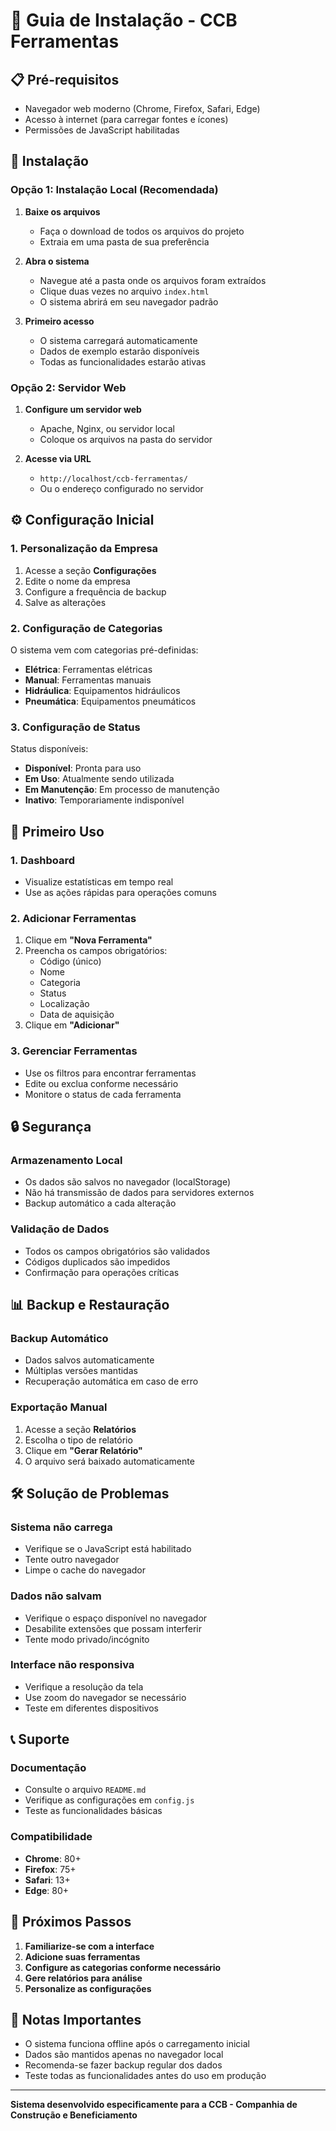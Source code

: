 # 🚀 Guia de Instalação - CCB Ferramentas

## 📋 Pré-requisitos

- Navegador web moderno (Chrome, Firefox, Safari, Edge)
- Acesso à internet (para carregar fontes e ícones)
- Permissões de JavaScript habilitadas

## 🔧 Instalação

### Opção 1: Instalação Local (Recomendada)

1. **Baixe os arquivos**
   - Faça o download de todos os arquivos do projeto
   - Extraia em uma pasta de sua preferência

2. **Abra o sistema**
   - Navegue até a pasta onde os arquivos foram extraídos
   - Clique duas vezes no arquivo `index.html`
   - O sistema abrirá em seu navegador padrão

3. **Primeiro acesso**
   - O sistema carregará automaticamente
   - Dados de exemplo estarão disponíveis
   - Todas as funcionalidades estarão ativas

### Opção 2: Servidor Web

1. **Configure um servidor web**
   - Apache, Nginx, ou servidor local
   - Coloque os arquivos na pasta do servidor

2. **Acesse via URL**
   - `http://localhost/ccb-ferramentas/`
   - Ou o endereço configurado no servidor

## ⚙️ Configuração Inicial

### 1. Personalização da Empresa

1. Acesse a seção **Configurações**
2. Edite o nome da empresa
3. Configure a frequência de backup
4. Salve as alterações

### 2. Configuração de Categorias

O sistema vem com categorias pré-definidas:
- **Elétrica**: Ferramentas elétricas
- **Manual**: Ferramentas manuais
- **Hidráulica**: Equipamentos hidráulicos
- **Pneumática**: Equipamentos pneumáticos

### 3. Configuração de Status

Status disponíveis:
- **Disponível**: Pronta para uso
- **Em Uso**: Atualmente sendo utilizada
- **Em Manutenção**: Em processo de manutenção
- **Inativo**: Temporariamente indisponível

## 📱 Primeiro Uso

### 1. Dashboard
- Visualize estatísticas em tempo real
- Use as ações rápidas para operações comuns

### 2. Adicionar Ferramentas
1. Clique em **"Nova Ferramenta"**
2. Preencha os campos obrigatórios:
   - Código (único)
   - Nome
   - Categoria
   - Status
   - Localização
   - Data de aquisição
3. Clique em **"Adicionar"**

### 3. Gerenciar Ferramentas
- Use os filtros para encontrar ferramentas
- Edite ou exclua conforme necessário
- Monitore o status de cada ferramenta

## 🔒 Segurança

### Armazenamento Local
- Os dados são salvos no navegador (localStorage)
- Não há transmissão de dados para servidores externos
- Backup automático a cada alteração

### Validação de Dados
- Todos os campos obrigatórios são validados
- Códigos duplicados são impedidos
- Confirmação para operações críticas

## 📊 Backup e Restauração

### Backup Automático
- Dados salvos automaticamente
- Múltiplas versões mantidas
- Recuperação automática em caso de erro

### Exportação Manual
1. Acesse a seção **Relatórios**
2. Escolha o tipo de relatório
3. Clique em **"Gerar Relatório"**
4. O arquivo será baixado automaticamente

## 🛠️ Solução de Problemas

### Sistema não carrega
- Verifique se o JavaScript está habilitado
- Tente outro navegador
- Limpe o cache do navegador

### Dados não salvam
- Verifique o espaço disponível no navegador
- Desabilite extensões que possam interferir
- Tente modo privado/incógnito

### Interface não responsiva
- Verifique a resolução da tela
- Use zoom do navegador se necessário
- Teste em diferentes dispositivos

## 📞 Suporte

### Documentação
- Consulte o arquivo `README.md`
- Verifique as configurações em `config.js`
- Teste as funcionalidades básicas

### Compatibilidade
- **Chrome**: 80+
- **Firefox**: 75+
- **Safari**: 13+
- **Edge**: 80+

## 🎯 Próximos Passos

1. **Familiarize-se com a interface**
2. **Adicione suas ferramentas**
3. **Configure as categorias conforme necessário**
4. **Gere relatórios para análise**
5. **Personalize as configurações**

## 📝 Notas Importantes

- O sistema funciona offline após o carregamento inicial
- Dados são mantidos apenas no navegador local
- Recomenda-se fazer backup regular dos dados
- Teste todas as funcionalidades antes do uso em produção

---

**Sistema desenvolvido especificamente para a CCB - Companhia de Construção e Beneficiamento**
